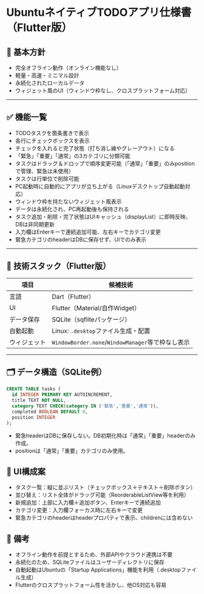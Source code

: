 # UbuntuネイティブTODOアプリ仕様書（Flutter版）

## 🎯 基本方針
- 完全オフライン動作（オンライン機能なし）
- 軽量・高速・ミニマル設計
- 永続化されたローカルデータ
- ウィジェット風のUI（ウィンドウ枠なし、クロスプラットフォーム対応）

---

## ✅ 機能一覧

- TODOタスクを箇条書きで表示
- 各行にチェックボックスを表示
- チェックを入れると完了状態（打ち消し線やグレーアウト）になる
- 「緊急」「重要」「通常」の3カテゴリに分類可能
- タスクはドラッグ＆ドロップで順序変更可能（「通常」「重要」のみpositionで管理、緊急は未使用）
- タスクは行単位で削除可能
- PC起動時に自動的にアプリが立ち上がる（Linuxデスクトップ自動起動対応）
- ウィンドウ枠を持たないウィジェット風表示
- データは永続化され、PC再起動後も保持される
- タスク追加・削除・完了状態はUIキャッシュ（displayList）に即時反映、DBは非同期更新
- 入力欄はEnterキーで連続追加可能、左右キーでカテゴリ変更
- 緊急カテゴリのheaderはDBに保存せず、UIでのみ表示

---

## 🧱 技術スタック（Flutter版）

| 項目         | 候補技術                         |
|--------------|----------------------------------|
| 言語         | Dart（Flutter）                  |
| UI           | Flutter（Material/自作Widget）   |
| データ保存   | SQLite（sqfliteパッケージ）      |
| 自動起動     | Linux: `.desktop`ファイル生成・配置 |
| ウィジェット | `WindowBorder.none`/`WindowManager`等で枠なし表示 |

---

## 🗂 データ構造（SQLite例）

```sql
CREATE TABLE tasks (
  id INTEGER PRIMARY KEY AUTOINCREMENT,
  title TEXT NOT NULL,
  category TEXT CHECK(category IN ('緊急','重要','通常')),
  completed BOOLEAN DEFAULT 0,
  position INTEGER
);
```
- 緊急headerはDBに保存しない。DB初期化時は「通常」「重要」headerのみ作成。
- positionは「通常」「重要」カテゴリのみ使用。

## 🎨 UI構成案

- タスク一覧：縦に並ぶリスト（チェックボックス＋テキスト＋削除ボタン）
- 並び替え：リスト全体がドラッグ可能（ReorderableListView等を利用）
- 新規追加：上部に入力欄＋追加ボタン、Enterキーで連続追加
- カテゴリ変更：入力欄フォーカス時に左右キーで変更
- 緊急カテゴリのheaderはheaderプロパティで表示、childrenには含めない


## 📌 備考

- オフライン動作を前提とするため、外部APIやクラウド連携は不要
- 永続化のため、SQLiteファイルはユーザーディレクトリに保存
- 自動起動はUbuntuの「Startup Applications」機能を利用（.desktopファイル生成）
- Flutterのクロスプラットフォーム性を活かし、他OS対応も容易


